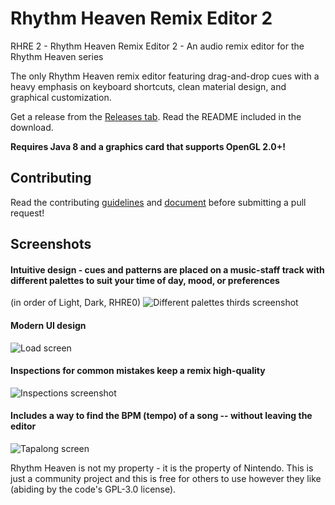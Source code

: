 # Rhythm Heaven Remix Editor 2
RHRE 2 - Rhythm Heaven Remix Editor 2 - An audio remix editor for the Rhythm Heaven series

The only Rhythm Heaven remix editor featuring drag-and-drop cues with a heavy emphasis on keyboard shortcuts, clean material design, and graphical customization.

Get a release from the [Releases tab](https://github.com/chrislo27/RhythmHeavenRemixEditor2/releases). Read the README included in the download.

**Requires Java 8 and a graphics card that supports OpenGL 2.0+!**

## Contributing
Read the contributing [guidelines](https://github.com/chrislo27/RhythmHeavenRemixEditor2/wiki/Guidelines-and-Syntactical-Sugar) and [document](https://github.com/chrislo27/RhythmHeavenRemixEditor2/blob/master/.github/CONTRIBUTING.md) before submitting a pull request!

## Screenshots

#### Intuitive design - cues and patterns are placed on a music-staff track with different palettes to suit your time of day, mood, or preferences

(in order of Light, Dark, RHRE0)
![Different palettes thirds screenshot](http://i.imgur.com/L5GhMXP.png "Customizable palettes with intuitive design")

#### Modern UI design

![Load screen](http://i.imgur.com/cNleYRU.png "Load screen")

#### Inspections for common mistakes keep a remix high-quality

![Inspections screenshot](http://i.imgur.com/stRbcqg.png "Inspections tell you what's wrong beforehand")

#### Includes a way to find the BPM (tempo) of a song -- without leaving the editor

![Tapalong screen](http://i.imgur.com/XefcYPM.png "Tap to the rhythm to find the BPM")

Rhythm Heaven is not my property - it is the property of Nintendo. This is just a community project and this is free for others to use however they like (abiding by the code's GPL-3.0 license).
